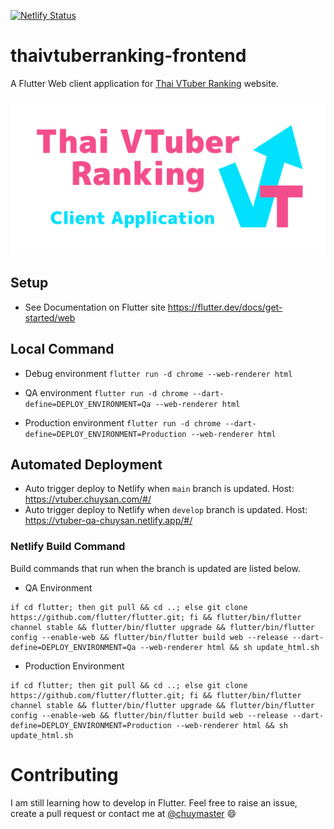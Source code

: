 [![Netlify Status](https://api.netlify.com/api/v1/badges/3f342da2-0855-4157-8aa3-985a78c1bf64/deploy-status)](https://app.netlify.com/sites/vtuber-chuysan/deploys)

# thaivtuberranking-frontend

A Flutter Web client application for [Thai VTuber Ranking](https://vtuber.chuysan.com/) website.

![](docs/repository-open-graph.png)

## Setup

- See Documentation on Flutter site https://flutter.dev/docs/get-started/web

## Local Command

- Debug environment
`flutter run -d chrome --web-renderer html`

- QA environment 
 `flutter run -d chrome --dart-define=DEPLOY_ENVIRONMENT=Qa --web-renderer html`

- Production environment
 `flutter run -d chrome --dart-define=DEPLOY_ENVIRONMENT=Production --web-renderer html`

## Automated Deployment

- Auto trigger deploy to Netlify when `main` branch is updated. Host: https://vtuber.chuysan.com/#/
- Auto trigger deploy to Netlify when `develop` branch is updated. Host: https://vtuber-qa-chuysan.netlify.app/#/

### Netlify Build Command

Build commands that run when the branch is updated are listed below.

- QA Environment

```
if cd flutter; then git pull && cd ..; else git clone https://github.com/flutter/flutter.git; fi && flutter/bin/flutter channel stable && flutter/bin/flutter upgrade && flutter/bin/flutter config --enable-web && flutter/bin/flutter build web --release --dart-define=DEPLOY_ENVIRONMENT=Qa --web-renderer html && sh update_html.sh
```

- Production Environment

```
if cd flutter; then git pull && cd ..; else git clone https://github.com/flutter/flutter.git; fi && flutter/bin/flutter channel stable && flutter/bin/flutter upgrade && flutter/bin/flutter config --enable-web && flutter/bin/flutter build web --release --dart-define=DEPLOY_ENVIRONMENT=Production --web-renderer html && sh update_html.sh
```

# Contributing

I am still learning how to develop in Flutter. Feel free to raise an issue, create a pull request or contact me at [@chuymaster](https://twitter.com/chuymaster) 😄
